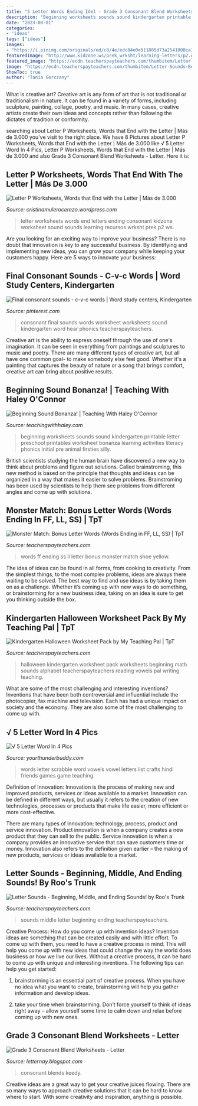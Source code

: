 ```yaml
---
title: "5 Letter Words Ending Idel - Grade 3 Consonant Blend Worksheets"
description: "Beginning worksheets sounds sound kindergarten printable letter preschool printables worksheet bonanza learning activities literacy phonics initial pre animal firsties silly"
date: "2023-08-01"
categories:
- "ideas"
tags: ["ideas"]
images:
- "https://i.pinimg.com/originals/ed/c8/4e/edc84e0e511885d73a2541808ca3bf71.png"
featuredImage: "http://www.kidzone.ws/prek_wrksht/learning-letters/p2.gif"
featured_image: "https://ecdn.teacherspayteachers.com/thumbitem/Letter-Sounds-Beginning-Middle-and-Ending-Sounds-2038016-1503071040/original-2038016-1.jpg"
image: "https://ecdn.teacherspayteachers.com/thumbitem/Letter-Sounds-Beginning-Middle-and-Ending-Sounds-2038016-1503071040/original-2038016-1.jpg"
ShowToc: true
author: "Tania Gorczany"
---
```



What is creative art?
Creative art is any form of art that is not traditional or traditionalism in nature. It can be found in a variety of forms, including sculpture, painting, collage, poetry, and music. In many cases, creative artists create their own ideas and concepts rather than following the dictates of tradition or conformity.

	

		
searching about Letter P Worksheets, Words that End with the Letter | Más de 3.000 you've visit to the right place. We have 8 Pictures about Letter P Worksheets, Words that End with the Letter | Más de 3.000 like √ 5 Letter Word In 4 Pics, Letter P Worksheets, Words that End with the Letter | Más de 3.000 and also Grade 3 Consonant Blend Worksheets - Letter. Here it is:
		
    
## Letter P Worksheets, Words That End With The Letter | Más De 3.000

<img loading=lazy src="http://www.kidzone.ws/prek_wrksht/learning-letters/p2.gif" onerror="this.onerror=null;this.src='https://tse1.mm.bing.net/th?id=OIP.Chfkr3jxv78ybKgHr8JZ3QHaJ3&amp;pid=15.1';" alt="Letter P Worksheets, Words that End with the Letter | Más de 3.000">

_Source: cristinamulerocerezo.wordpress.com_

>letter worksheets words end letters ending consonant kidzone worksheet sound sounds learning recursos wrksht prek p2 ws. 

	

Are you looking for an exciting way to improve your business? There is no doubt that innovation is key to any successful business. By identifying and implementing new ideas, you can grow your company while keeping your customers happy. Here are 5 ways to innovate your business: 

    
## Final Consonant Sounds - C-v-c Words | Word Study Centers, Kindergarten

<img loading=lazy src="https://i.pinimg.com/originals/ba/2b/c0/ba2bc01cb0f25120378c8c04143b300e.jpg" onerror="this.onerror=null;this.src='https://tse2.mm.bing.net/th?id=OIP.5SM1E8C2pOy0mvq7r-6GuQAAAA&amp;pid=15.1';" alt="Final consonant sounds - c-v-c words | Word study centers, Kindergarten">

_Source: pinterest.com_

>consonant final sounds words worksheet worksheets sound kindergarten word hear phonics teacherspayteachers. 

	

Creative art is the ability to express oneself through the use of one's imagination. It can be seen in everything from paintings and sculptures to music and poetry. There are many different types of creative art, but all have one common goal- to make somebody else feel good. Whether it's a painting that captures the beauty of nature or a song that brings comfort, creative art can bring about positive results.

    
## Beginning Sound Bonanza! | Teaching With Haley O&#039;Connor

<img loading=lazy src="http://4.bp.blogspot.com/-6Hxq_GNP1lM/Ur-sA3ZgigI/AAAAAAAADT0/AIaHBzDAgTs/s1600/TPT+6.png" onerror="this.onerror=null;this.src='https://tse1.mm.bing.net/th?id=OIP.aY5RKYbM6487NjK7rCP3MwHaJy&amp;pid=15.1';" alt="Beginning Sound Bonanza! | Teaching With Haley O&#039;Connor">

_Source: teachingwithhaley.com_

>beginning worksheets sounds sound kindergarten printable letter preschool printables worksheet bonanza learning activities literacy phonics initial pre animal firsties silly. 

	

British scientists studying the human brain have discovered a new way to think about problems and figure out solutions. Called brainstroming, this new method is based on the principle that thoughts and ideas can be organized in a way that makes it easier to solve problems. Brainstroming has been used by scientists to help them see problems from different angles and come up with solutions.

    
## Monster Match: Bonus Letter Words (Words Ending In FF, LL, SS) | TpT

<img loading=lazy src="https://ecdn.teacherspayteachers.com/thumbitem/Monster-Match-Bonus-Letter-Words-Words-Ending-in-FF-LL-SS--2944957-1500873639/original-2944957-3.jpg" onerror="this.onerror=null;this.src='https://tse2.mm.bing.net/th?id=OIP.lfQTgzLzCu_kUQLqOxirVgAAAA&amp;pid=15.1';" alt="Monster Match: Bonus Letter Words (Words Ending in FF, LL, SS) | TpT">

_Source: teacherspayteachers.com_

>words ff ending ss ll letter bonus monster match shoe yellow. 

	

The idea of ideas can be found in all forms, from cooking to creativity. From the simplest things, to the most complex problems, ideas are always there waiting to be solved. The best way to find and use ideas is by taking them on as a challenge. Whether it’s coming up with new ways to do something, or brainstorming for a new business idea, taking on an idea is sure to get you thinking outside the box.

    
## Kindergarten Halloween Worksheet Pack By My Teaching Pal | TpT

<img loading=lazy src="https://ecdn.teacherspayteachers.com/thumbitem/Kindergarten-Halloween-Worksheet-Pack-50-off-for-the-first-24hrs--3430207-1556757203/original-3430207-3.jpg" onerror="this.onerror=null;this.src='https://tse3.mm.bing.net/th?id=OIP.-WchT1LmoMESIvfgMRY94wAAAA&amp;pid=15.1';" alt="Kindergarten Halloween Worksheet Pack by My Teaching Pal | TpT">

_Source: teacherspayteachers.com_

>halloween kindergarten worksheet pack worksheets beginning math sounds alphabet teacherspayteachers reading vowels pal writing teaching. 

	

What are some of the most challenging and interesting inventions?
Inventions that have been both controversial and influential include the photocopier, fax machine and television. Each has had a unique impact on society and the economy. They are also some of the most challenging to come up with.

    
## √ 5 Letter Word In 4 Pics

<img loading=lazy src="https://i.pinimg.com/originals/ed/c8/4e/edc84e0e511885d73a2541808ca3bf71.png" onerror="this.onerror=null;this.src='https://tse1.mm.bing.net/th?id=OIP.iiFiYW4o8xLs41B3yckBZAHaNL&amp;pid=15.1';" alt="√ 5 Letter Word In 4 Pics">

_Source: yourthunderbuddy.com_

>words letter scrabble word vowels vowel letters list crafts hindi friends games game teaching. 

	

Definition of Innovation:
Innovation is the process of making new and improved products, services or ideas available to a market. Innovation can be defined in different ways, but usually it refers to the creation of new technologies, processes or products that make life easier, more efficient or more cost-effective.

There are many types of innovation: technology, process, product and service innovation. Product innovation is when a company creates a new product that they can sell to the public. Service innovation is when a company provides an innovative service that can save customers time or money. Innovation also refers to the definition given earlier – the making of new products, services or ideas available to a market.

    
## Letter Sounds - Beginning, Middle, And Ending Sounds! By Roo&#039;s Trunk

<img loading=lazy src="https://ecdn.teacherspayteachers.com/thumbitem/Letter-Sounds-Beginning-Middle-and-Ending-Sounds-2038016-1503071040/original-2038016-1.jpg" onerror="this.onerror=null;this.src='https://tse1.mm.bing.net/th?id=OIP.IppmkisGVtGuGZyXVf3NGgAAAA&amp;pid=15.1';" alt="Letter Sounds - Beginning, Middle, and Ending Sounds! by Roo&#039;s Trunk">

_Source: teacherspayteachers.com_

>sounds middle letter beginning ending teacherspayteachers. 

	

Creative Process: How do you come up with invention ideas?
Invention ideas are something that can be created easily and with little effort. To come up with them, you need to have a creative process in mind. This will help you come up with new ideas that could change the way the world does business or how we live our lives. Without a creative process, it can be hard to come up with unique and interesting inventions. The following tips can help you get started:
1. brainstorming is an essential part of creative process. When you have no idea what you want to create, brainstorming will help you gather information and develop ideas.

2. take your time when brainstorming. Don’t force yourself to think of ideas right away – allow yourself some time to calm down and relax before coming up with new ones.


    
## Grade 3 Consonant Blend Worksheets - Letter

<img loading=lazy src="https://ecdn.teacherspayteachers.com/thumbitem/Consonant-Blends-Worksheets-4446369-1552585893/original-4446369-1.jpg" onerror="this.onerror=null;this.src='https://tse4.mm.bing.net/th?id=OIP.xZmCarcwtM1u4SDdzwFLvAAAAA&amp;pid=15.1';" alt="Grade 3 Consonant Blend Worksheets - Letter">

_Source: letternay.blogspot.com_

>consonant blends keedy. 

	

Creative ideas are a great way to get your creative juices flowing. There are so many ways to approach creative solutions that it can be hard to know where to start. With some creativity and inspiration, anything is possible.

